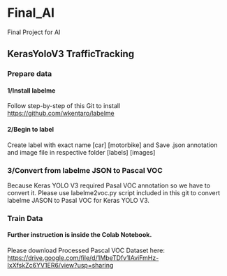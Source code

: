 # Final_AI
Final Project for AI

## KerasYoloV3 TrafficTracking
### Prepare data
#### 1/Install labelme
Follow step-by-step of this Git to install
https://github.com/wkentaro/labelme

#### 2/Begin to label
Create label with exact name [car] [motorbike] and Save .json annotation and image file in respective folder [labels] [images]

### 3/Convert from labelme JSON to Pascal VOC
Because Keras YOLO V3 required Pasal VOC annotation so we have to convert it.
Please use labelme2voc.py script included in this git to convert labelme JASON to Pasal VOC for Keras YOLO V3.

### Train Data
#### Further instruction is inside the Colab Notebook.
Please download Processed Pascal VOC Dataset here: https://drive.google.com/file/d/1MbeTDfv1lAviFmHz-IxXfskZc6YV1ER6/view?usp=sharing
